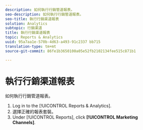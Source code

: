 ```yaml
---
description: 如何執行行銷管道報表。
seo-description: 如何執行行銷管道報表。
seo-title: 執行行銷渠道報表
solution: Analytics
subtopic: 行銷渠道
title: 執行行銷渠道報表
topic: Reports & Analytics
uuid: 95a7aa1e-570b-4d63-a493-91c2337 bb715
translation-type: tm+mt
source-git-commit: 86fe1b3650100a05e52fb2102134fee515c871b1

---
```



# 執行行銷渠道報表

如何執行行銷管道報表。

1. Log in to the [!UICONTROL Reports &amp; Analytics].
1. 選擇正確的報表套裝。
1. Under [!UICONTROL Reports], click **[!UICONTROL Marketing Channels]**.
